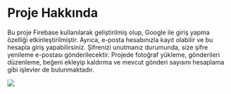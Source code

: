# Proje Hakkında

Bu proje Firebase kullanılarak geliştirilmiş olup, Google ile giriş yapma özelliği etkinleştirilmiştir. Ayrıca, e-posta hesabınızla kayıt olabilir ve bu hesapla giriş yapabilirsiniz. Şifrenizi unutmanız durumunda, size şifre yenileme e-postası gönderilecektir. Projede fotoğraf yükleme, gönderileri düzenleme, beğeni ekleyip kaldırma ve mevcut gönderi sayısını hesaplama gibi işlevler de bulunmaktadır.

<img src="./public/projeGörsel.gif">
